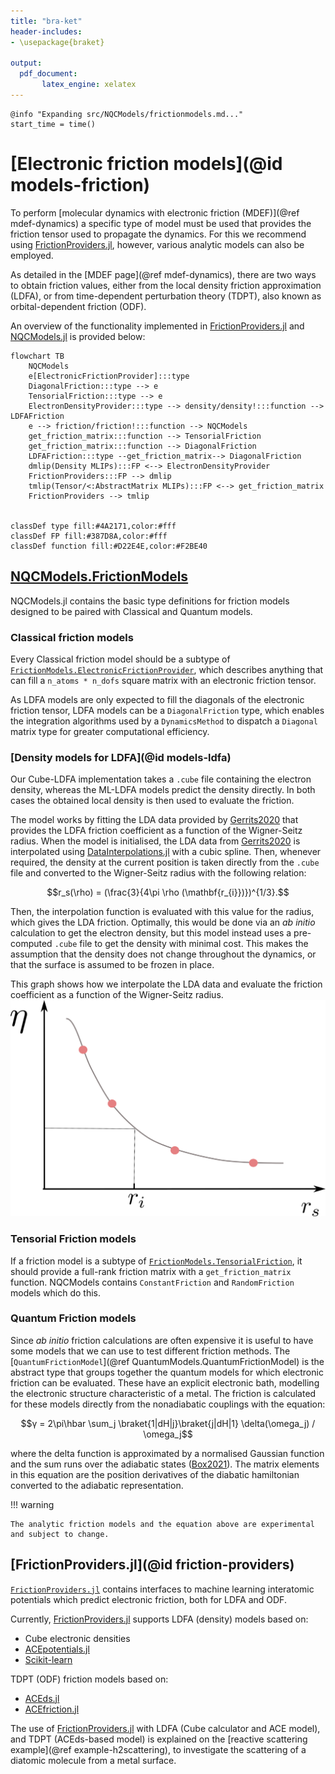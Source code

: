 ```yaml
---
title: "bra-ket"
header-includes:
- \usepackage{braket}

output:
  pdf_document: 
       latex_engine: xelatex
---
```

```@setup logging
@info "Expanding src/NQCModels/frictionmodels.md..."
start_time = time()
```
# [Electronic friction models](@id models-friction)
To perform [molecular dynamics with electronic friction (MDEF)](@ref mdef-dynamics)
a specific type of model must be used
that provides the friction tensor used to propagate the dynamics. 
For this we recommend using [FrictionProviders.jl](https://github.com/NQCD/FrictionProviders.jl), however, various analytic models can also be employed.

As detailed in the [MDEF page](@ref mdef-dynamics), there are two ways to obtain friction
values, either from the local density friction approximation (LDFA), or from time-dependent
perturbation theory (TDPT), also known as orbital-dependent friction (ODF).

An overview of the functionality implemented in [FrictionProviders.jl](https://github.com/NQCD/FrictionProviders.jl) and [NQCModels.jl](@ref) is provided below:

```mermaid
flowchart TB
    NQCModels
    e[ElectronicFrictionProvider]:::type
    DiagonalFriction:::type --> e
    TensorialFriction:::type --> e
    ElectronDensityProvider:::type --> density/density!:::function --> LDFAFriction
    e --> friction/friction!:::function --> NQCModels
    get_friction_matrix:::function --> TensorialFriction
    get_friction_matrix:::function --> DiagonalFriction
    LDFAFriction:::type --get_friction_matrix--> DiagonalFriction
    dmlip(Density MLIPs):::FP <--> ElectronDensityProvider
    FrictionProviders:::FP --> dmlip
    tmlip(Tensor/<:AbstractMatrix MLIPs):::FP <--> get_friction_matrix
    FrictionProviders --> tmlip


classDef type fill:#4A2171,color:#fff
classDef FP fill:#387D8A,color:#fff
classDef function fill:#D22E4E,color:#F2BE40
```

## [NQCModels.FrictionModels](@ref)

NQCModels.jl contains the basic type definitions for friction models designed to be paired with Classical and Quantum models. 

### Classical friction models

Every Classical friction model should be a subtype of [`FrictionModels.ElectronicFrictionProvider`](@ref), which describes anything that can fill a `n_atoms * n_dofs` square matrix with an electronic friction tensor. 

As LDFA models are only expected to fill the diagonals of the electronic friction tensor, LDFA models can be a `DiagonalFriction` type, which enables the integration algorithms used by a `DynamicsMethod` to dispatch
a `Diagonal` matrix type for greater computational efficiency. 


### [Density models for LDFA](@id models-ldfa)

Our Cube-LDFA implementation takes a `.cube` file containing the electron density, whereas the ML-LDFA models predict the density directly.
In both cases the obtained local density is then used to evaluate the friction.

The model works by fitting the LDA data provided by [Gerrits2020](@cite) that provides
the LDFA friction coefficient as a function of the Wigner-Seitz radius.
When the model is initialised, the LDA data from [Gerrits2020](@cite) is interpolated
using [DataInterpolations.jl](https://github.com/PumasAI/DataInterpolations.jl)
with a cubic spline.
Then, whenever required, the density at the current position is taken directly from the
`.cube` file and converted to the Wigner-Seitz radius with the following relation:
```math
r_s(\rho) = (\frac{3}{4\pi \rho (\mathbf{r_{i}})})^{1/3}.
```
Then, the interpolation function is evaluated with this value for the radius, which gives
the LDA friction.
Optimally, this would be done via an *ab initio* calculation to get the electron density,
but this model instead uses a pre-computed `.cube` file to get the density with minimal cost.
This makes the assumption that the density does not change throughout the dynamics, or that
the surface is assumed to be frozen in place.

This graph shows how we interpolate the LDA data and evaluate the friction coefficient
as a function of the Wigner-Seitz radius.
![ldfa graph](../assets/figures/ldfa_graph.png)

### Tensorial Friction models

If a friction model is a subtype of [`FrictionModels.TensorialFriction`](@ref), it should provide a full-rank friction matrix with a `get_friction_matrix` function. 
NQCModels contains `ConstantFriction` and `RandomFriction` models which do this. 

### Quantum Friction models

Since *ab initio* friction calculations are often expensive it is useful to
have some models that we can use to test different friction methods.
The [`QuantumFrictionModel`](@ref QuantumModels.QuantumFrictionModel)
is the abstract type that groups together the quantum models for which electronic friction can be evaluated.
These have an explicit electronic bath, modelling the electronic structure characteristic of a metal. 
The friction is calculated for these models directly from the nonadiabatic couplings
with the equation:
```math
γ = 2\pi\hbar \sum_j \braket{1|dH|j}\braket{j|dH|1} \delta(\omega_j) / \omega_j
```
where the delta function is approximated by a normalised Gaussian function and the sum
runs over the adiabatic states ([Box2021](@cite)).
The matrix elements in this equation are the position derivatives of the diabatic hamiltonian
converted to the adiabatic representation.

!!! warning

    The analytic friction models and the equation above are experimental and subject to change.

## [FrictionProviders.jl](@id friction-providers)

[`FrictionProviders.jl`](https://github.com/NQCD/FrictionProviders.jl) contains interfaces to machine learning interatomic potentials which predict electronic friction, both for LDFA and ODF. 

Currently, [FrictionProviders.jl](https://github.com/NQCD/FrictionProviders.jl) supports
LDFA (density) models based on:
- Cube electronic densities
- [ACEpotentials.jl](https://github.com/ACEsuit/ACEpotentials.jl)
- [Scikit-learn](https://github.com/scikit-learn/scikit-learn)

TDPT (ODF) friction models based on:
- [ACEds.jl](https://github.com/ACEsuit/ACEds.jl)
- [ACEfriction.jl](https://github.com/ACEsuit/ACEfriction.jl)

The use of [FrictionProviders.jl](https://github.com/NQCD/FrictionProviders.jl) with LDFA (Cube calculator and ACE model), and TDPT (ACEds-based model) is explained on the [reactive scattering example](@ref example-h2scattering), to investigate the scattering of a diatomic molecule from a metal surface.
